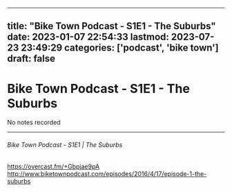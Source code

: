 
---
title: "Bike Town Podcast - S1E1 - The Suburbs"
date: 2023-01-07 22:54:33
lastmod: 2023-07-23 23:49:29
categories: ['podcast', 'bike town']
draft: false
---


# Bike Town Podcast - S1E1 - The Suburbs

No notes recorded

- - -
###### Bike Town Podcast - S1E1 | The Suburbs

https://overcast.fm/+Gbpjae9pA  
http://www.biketownpodcast.com/episodes/2016/4/17/episode-1-the-suburbs

<!-- #public #podcast #bike town# -->

<!-- {BearID:C2A36B05-BD7A-4DAA-B60D-083710A81575-28016-00002D97D624FCC9} -->
